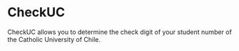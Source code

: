 # CheckUC
CheckUC allows you to determine the check digit of your student number of the Catholic University of Chile.
